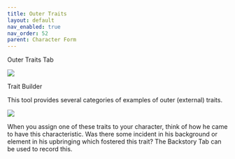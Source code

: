 ```yaml
---
title: Outer Traits
layout: default
nav_enabled: true
nav_order: 52
parent: Character Form
---
```


Outer Traits Tab

![](/media/Character-Outer-Traits.png)

Trait Builder

This tool provides several categories of examples of outer (external) traits.

![](/media/Trait-Builder.png)

When you assign one of these traits to your character, think of how he came to have this characteristic.  Was there some incident in his background or element in his upbringing which fostered this trait? The Backstory Tab can be used to record this.

